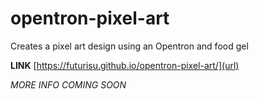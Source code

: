 # opentron-pixel-art
Creates a pixel art design using an Opentron and food gel

**LINK** [https://futurisu.github.io/opentron-pixel-art/](url)

*MORE INFO COMING SOON*
